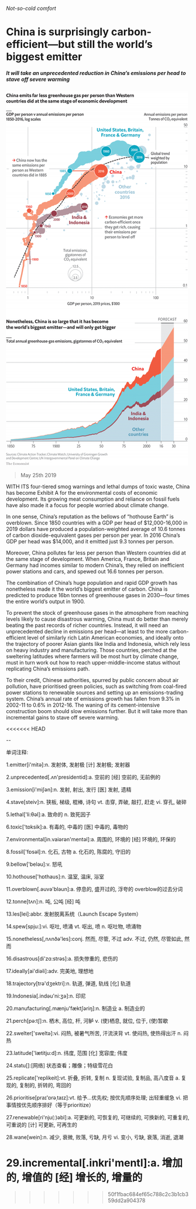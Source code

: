 ###### Not-so-cold comfort

# China is surprisingly carbon-efficient—but still the world’s biggest emitter 

##### It will take an unprecedented reduction in China’s emissions per head to stave off severe warming 

![image](images/20190525_gdc901.png) 

> May 25th 2019 

WITH ITS four-tiered smog warnings and lethal dumps of toxic waste, China has become Exhibit A for the environmental costs of economic development. Its growing meat consumption and reliance on fossil fuels have also made it a focus for people worried about climate change. 

In one sense, China’s reputation as the bellows of “hothouse Earth” is overblown. Since 1850 countries with a GDP per head of $12,000-16,000 in 2019 dollars have produced a population-weighted average of 10.6 tonnes of carbon dioxide-equivalent gases per person per year. In 2016 China’s GDP per head was $14,000, and it emitted just 9.3 tonnes per person. 

Moreover, China pollutes far less per person than Western countries did at the same stage of development. When America, France, Britain and Germany had incomes similar to modern China’s, they relied on inefficient power stations and cars, and spewed out 16.6 tonnes per person. 

The combination of China’s huge population and rapid GDP growth has nonetheless made it the world’s biggest emitter of carbon. China is predicted to produce 16bn tonnes of greenhouse gases in 2030—four times the entire world’s output in 1900. 

To prevent the stock of greenhouse gases in the atmosphere from reaching levels likely to cause disastrous warming, China must do better than merely beating the past records of richer countries. Instead, it will need an unprecedented decline in emissions per head—at least to the more carbon-efficient level of similarly rich Latin American economies, and ideally onto the trajectory of poorer Asian giants like India and Indonesia, which rely less on heavy industry and manufacturing. Those countries, perched at the sweltering latitudes where farmers will be most hurt by climate change, must in turn work out how to reach upper-middle-income status without replicating China’s emissions path. 

To their credit, Chinese authorities, spurred by public concern about air pollution, have prioritised green policies, such as switching from coal-fired power stations to renewable sources and setting up an emissions-trading system. China’s annual rate of emissions growth has fallen from 9.3% in 2002-11 to 0.6% in 2012-16. The waning of its cement-intensive construction boom should slow emissions further. But it will take more than incremental gains to stave off severe warming. 

 
<<<<<<< HEAD

-- 

 单词注释:

1.emitter[i'mitә]:n. 发射体, 发射极 [计] 发射极; 发射器 

2.unprecedented[.ʌn'presidentid]:a. 空前的 [经] 空前的, 无前例的 

3.emission[i'miʃәn]:n. 发射, 射出, 发行 [医] 发射, 遗精 

4.stave[steiv]:n. 狭板, 梯级, 棍棒, 诗句 vt. 击穿, 弄破, 敲打, 赶走 vi. 穿孔, 破碎 

5.lethal['li:θәl]:a. 致命的 n. 致死因子 

6.toxic['tɒksik]:a. 有毒的, 中毒的 [医] 中毒的, 毒物的 

7.environmental[in.vaiәrәn'mentәl]:a. 周围的, 环境的 [经] 环境的, 环保的 

8.fossil['fɒsәl]:n. 化石, 古物 a. 化石的, 陈腐的, 守旧的 

9.bellow['belәu]:v. 怒吼 

10.hothouse['hɒthaus]:n. 温室, 温床, 浴室 

11.overblown[.әuvә'blәun]:a. 停息的, 盛开过的, 浮夸的 overblow的过去分词 

12.tonne[tʌn]:n. 吨, 公吨 [经] 吨 

13.les[lei]:abbr. 发射脱离系统（Launch Escape System） 

14.spew[spju:]:vi. 呕吐, 喷涌 vt. 呕出, 喷 n. 呕吐物, 喷涌物 

15.nonetheless[,nʌnðә'les]:conj. 然而, 尽管, 不过 adv. 不过, 仍然, 尽管如此, 然而 

16.disastrous[di'zɑ:strәs]:a. 损失惨重的, 悲伤的 

17.ideally[ai'diәli]:adv. 完美地, 理想地 

18.trajectory[trә'dʒektri]:n. 轨道, 弹道, 轨线 [化] 轨道 

19.Indonesia[.indәu'ni:ʒә]:n. 印尼 

20.manufacturing[.mænju'fæktʃәriŋ]:n. 制造业 a. 制造业的 

21.perch[pә:tʃ]:n. 栖木, 高位, 杆, 河鲈 v. (使)栖息, 就位, 位于, (使)暂歇 

22.swelter['sweltә]:vi. 闷热, 被暑气所苦, 汗流浃背 vt. 使闷热, 使热得出汗 n. 闷热 

23.latitude['lætitju:d]:n. 纬度, 范围 [化] 宽容度; 伟度 

24.statu[]:[网络] 状态查看；雕像；特级雪花白 

25.replicate['replikeit]:vt. 折叠, 折转, 复制 n. 复现试验, 复制品, 高八度音 a. 复现的, 复制的, 折转的, 弯回的 

26.prioritise[praɪ'ɒrəˌtaɪz]:vt. 给予…优先权; 按优先顺序处理; 出轻重缓急 vi. 把事情按优先顺序排好（等于prioritize） 

27.renewable[ri'nju(:)әbl]:a. 可更新的, 可恢复的, 可继续的, 可换新的, 可重复的, 可重说的 [计] 可更新, 可再生的 

28.wane[wein]:n. 减少, 衰微, 败落, 亏缺, 月亏 vi. 变小, 亏缺, 衰落, 消逝, 退潮 

29.incremental[.inkri'mentl]:a. 增加的, 增值的 [经] 增长的, 增量的 
=======
>>>>>>> 50f1fbac684ef65c788c2c3b1cb359dd2a904378

